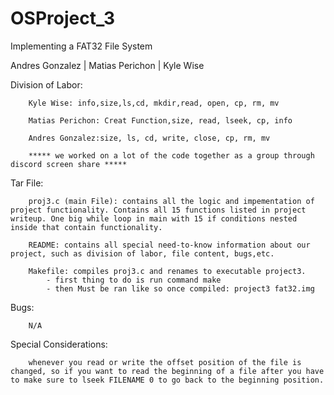 # OSProject_3
 Implementing a FAT32 File System
 
 Andres Gonzalez | Matias Perichon | Kyle Wise 

Division of Labor: 

        Kyle Wise: info,size,ls,cd, mkdir,read, open, cp, rm, mv 

        Matias Perichon: Creat Function,size, read, lseek, cp, info

        Andres Gonzalez:size, ls, cd, write, close, cp, rm, mv
        
        ***** we worked on a lot of the code together as a group through discord screen share *****
        
Tar File:

        proj3.c (main File): contains all the logic and impementation of project functionality. Contains all 15 functions listed in project writeup. One big while loop in main with 15 if conditions nested inside that contain functionality.
        
        README: contains all special need-to-know information about our project, such as division of labor, file content, bugs,etc.
        
        Makefile: compiles proj3.c and renames to executable project3.
            - first thing to do is run command make
            - then Must be ran like so once compiled: project3 fat32.img

Bugs: 

        N/A
    
Special Considerations: 

        whenever you read or write the offset position of the file is changed, so if you want to read the beginning of a file after you have to make sure to lseek FILENAME 0 to go back to the beginning position.

